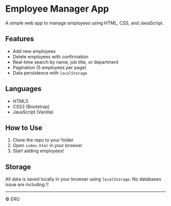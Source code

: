 
# Employee Manager App

A simple web app to manage employees using HTML, CSS, and JavaScript.

## Features

- Add new employees
- Delete employees with confirmation
- Real-time search by name, job title, or department
- Pagination (5 employees per page)
- Data persistence with `localStorage`

## Languages

- HTML5
- CSS3 (Bootstrap)
- JavaScript (Vanilla)

## How to Use

1. Clone the repo to your folder
2. Open `index.html` in your browser
3. Start adding employees!

## Storage

All data is saved locally in your browser using `localStorage`. No databases issue are including !!

---

© ERO
